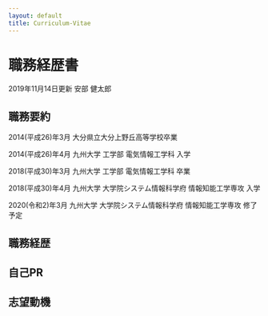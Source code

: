 ```yaml
---
layout: default
title: Curriculum-Vitae
---
```


# 職務経歴書
2019年11月14日更新
安部 健太郎
## 職務要約
2014(平成26)年3月 大分県立大分上野丘高等学校卒業

2014(平成26)年4月 九州大学 工学部 電気情報工学科 入学

2018(平成30)年3月 九州大学 工学部 電気情報工学科 卒業

2018(平成30)年4月 九州大学 大学院システム情報科学府 情報知能工学専攻 入学

2020(令和2)年3月 九州大学 大学院システム情報科学府 情報知能工学専攻 修了予定

## 職務経歴

## 自己PR

## 志望動機
